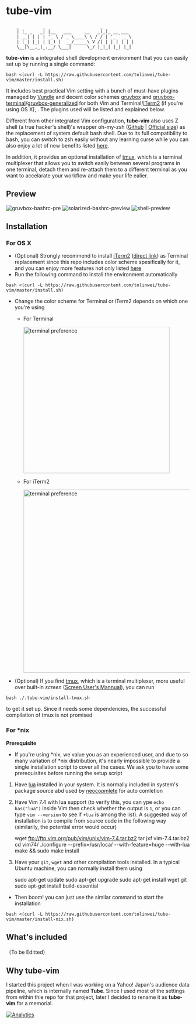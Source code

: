 tube-vim
============
```
    _         _                     _
    | |_ _   _| |__   ___     __   _(_)_ __ ___
    | __| | | | '_ \ / _ \____\ \ / / | '_ ` _ \
    | |_| |_| | |_) |  __/_____\ V /| | | | | | |
    \__|\__,_|_.__/ \___|      \_/ |_|_| |_| |_|
```
**tube-vim** is a integrated shell development environment that you can easily set up by running a single command:
```
bash <(curl -L https://raw.githubusercontent.com/tolinwei/tube-vim/master/install.sh)
```
It includes best practical Vim setting with a bunch of must-have plugins managed by [Vundle](https://github.com/gmarik/Vundle.vim) and decent color schemes [gruvbox](https://github.com/morhetz/gruvbox) and [gruvbox-terminal](https://github.com/flipxfx/gruvbox-terminal)/[gruvbox-generalized](https://github.com/morhetz/gruvbox-generalized) for both Vim and Terminal/[iTerm2](http://iterm2.com/) (if you're using OS X), . The plugins used will be listed and explained below.

Different from other integrated Vim configuration, **tube-vim** also uses Z shell (a true hacker's shell)'s wrapper oh-my-zsh ([Github](https://github.com/robbyrussell/oh-my-zsh) | [Official size](http://ohmyz.sh/)) as the replacement of system default bash shell. Due to its full compatibility to bash, you can switch to zsh easily without any learning curse while you can also enjoy a lot of new benefits listed [here](https://github.com/robbyrussell/oh-my-zsh/wiki).

In addition, it provides an optional installation of [tmux](), which is a terminal multiplexer that allows you to switch easily between several programs in one terminal, detach them and re-attach them to a different terminal as you want to accelarate your workflow and make your life ealier.

## Preview

![gruvbox-bashrc-pre](https://raw.githubusercontent.com/tolinwei/dev-config/master/preview/gruvbox-bashrc-pre.png)
![solarized-bashrc-preview](https://raw.githubusercontent.com/tolinwei/dev-config/master/preview/solarized-bashrc-pre.png)
![shell-preview](https://raw.githubusercontent.com/tolinwei/dev-config/master/preview/gruvbox-shell-pre.png)

## Installation

### For OS X
- (Optional) Strongly recommend to install [iTerm2](https://iterm2.com/index.html) ([direct link](https://iterm2.com/downloads/stable/iTerm2_v2_0.zip)) as Terminal replacement since this repo includes color scheme spesifically for it, and you can enjoy more features not only listed [here](https://iterm2.com/features.html)
- Run the following command to install the environment automatically
```
bash <(curl -L https://raw.githubusercontent.com/tolinwei/tube-vim/master/install.sh)
```
- Change the color scheme for Terminal or iTerm2 depends on which one you're using
    + For Terminal
    
        <img src="https://raw.githubusercontent.com/tolinwei/tube-vim/master/preview/terminal.png" alt="terminal preference" width="400" />
    + For iTerm2
    
        <img src="https://raw.githubusercontent.com/tolinwei/tube-vim/master/preview/iterm2.png" alt="terminal preference" width="500" />

- (Optional) If you find [tmux](http://tmux.sourceforge.net/), which is a terminal multiplexer, more useful over built-in *screen* ([Screen User's Mannual](https://www.gnu.org/software/screen/manual/screen.html)), you can run
```
bash ./.tube-vim/install-tmux.sh
```
to get it set up. Since it needs some dependencies, the successful compilation of tmux is not promised

### For *nix
**Prerequisite**

- If you're using *nix, we value you as an experienced user, and due to so many variation of *nix distribution, it's nearly impossible to provide a single installation script to cover all the cases. We ask you to have some prerequisites before running the setup script
1. Have [lua](http://www.lua.org/) installed in your system. It is normally included in system's package source abd used by [neocopmlete](https://github.com/Shougo/neocomplete.vim) for auto comletion
2. Have Vim 7.4 with lua support (to verify this, you can ype `echo has("lua")` inside Vim then check whether the output is `1`, or you can type `vim --version` to see if `+lua` is among the list). A suggested way of installation is to compile from source code in the following way (similarily, the potential error would occur)
    
    wget ftp://ftp.vim.org/pub/vim/unix/vim-7.4.tar.bz2
    tar jxf vim-7.4.tar.bz2
    cd vim74/
    ./configure --prefix=/usr/loca/ --with-feature=huge --with-lua
    make && sudo make install

3. Have your `git`, `wget` and other compilation tools installed. In a typical Ubuntu machine, you can normally install them using

    sudo apt-get update
    sudo apt-get upgrade
    sudo apt-get install wget git
    sudo apt-get install build-essential

- Then boom! you can just use the similar command to start the installation
```
bash <(curl -L https://raw.githubusercontent.com/tolinwei/tube-vim/master/install-nix.sh)
```
## What's included

（To be Editted）

## Why tube-vim
I started this project when I was working on a Yahoo! Japan's audience data pipeline, which is internally named **Tube**. Since I used most of the settings from within thie repo for that project, later I decided to rename it as **tube-vim** for a memorial.

[![Analytics](https://ga-beacon.appspot.com/UA-61856209-1/tolinwei/tube-vim)](https://github.com/igrigorik/ga-beacon)

